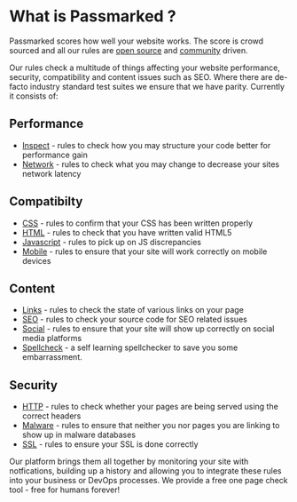 What is Passmarked ?
====================

Passmarked scores how well your website works. The score is crowd sourced and all our rules are [open source](https://github.com/passmarked) and [community](/intro/community) driven. 

Our rules check a multitude of things affecting your website performance, security, compatibility and content issues such as SEO. Where there are de-facto industry standard test suites we ensure that we have parity. Currently it consists of:

Performance
-----------

* [Inspect](https://github.com/passmarked/inspect) - rules to check how you may structure your code better for performance gain
* [Network](https://github.com/passmarked/network) - rules to check what you may change to decrease your sites network latency

Compatibilty
------------

* [CSS](https://github.com/passmarked/css) - rules to confirm that your CSS has been written properly
* [HTML](https://github.com/passmarked/html) - rules to check that you have written valid HTML5
* [Javascript](https://github.com/passmarked/javascript) - rules to pick up on JS discrepancies
* [Mobile](https://github.com/passmarked/mobile) - rules to ensure that your site will work correctly on mobile devices

Content
-------

* [Links](https://github.com/passmarked/links) - rules to check the state of various links on your page
* [SEO](https://github.com/passmarked/seo) - rules to check your source code for SEO related issues
* [Social](https://github.com/passmarked/social) - rules to ensure that your site will show up correctly on social media platforms
* [Spellcheck](https://github.com/passmarked/spellcheck) - a self learning spellchecker to save you some embarrassment.

Security
--------

* [HTTP](https://github.com/passmarked/http) - rules to check whether your pages are being served using the correct headers
* [Malware](https://github.com/passmarked/malware) - rules to ensure that neither you nor pages you are linking to show up in malware databases
* [SSL](https://github.com/passmarked/ssl) - rules to ensure your SSL is done correctly

Our platform brings them all together by monitoring your site with notfications, building up a history and allowing you to integrate these rules into your business or DevOps processes. We provide a free one page check tool - free for humans forever!


